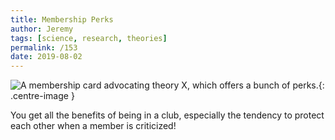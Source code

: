 ```yaml
---
title: Membership Perks
author: Jeremy
tags: [science, research, theories]
permalink: /153
date: 2019-08-02
---
```


![A membership card advocating theory X, which offers a bunch of perks.](https://res.cloudinary.com/dh3hm8pb7/image/upload/c_scale,q_auto:best,w_615/v1535842782/Handwaving/Published/MembershipPerks.png){: .centre-image }

You get all the benefits of being in a club, especially the tendency to protect each other when a member is criticized!
